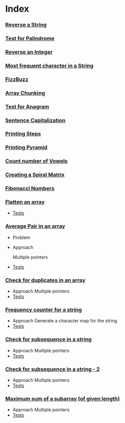 # Index

### [Reverse a String](https://github.com/dsinecos/Algorithms-DataStructures/blob/master/exercises/reversestring/index.js)

### [Test for Palindrome](https://github.com/dsinecos/Algorithms-DataStructures/blob/master/exercises/palindrome/index.js)

### [Reverse an Integer](https://github.com/dsinecos/Algorithms-DataStructures/blob/master/exercises/reverseint/index.js)

### [Most frequent character in a String](https://github.com/dsinecos/Algorithms-DataStructures/blob/master/exercises/maxchar/index.js)

### [FizzBuzz](https://github.com/dsinecos/Algorithms-DataStructures/blob/master/exercises/fizzbuzz/index.js)

### [Array Chunking](https://github.com/dsinecos/Algorithms-DataStructures/blob/master/exercises/chunk/index.js)

### [Test for Anagram](https://github.com/dsinecos/Algorithms-DataStructures/blob/master/exercises/anagrams/index.js)

### [Sentence Capitalization](https://github.com/dsinecos/Algorithms-DataStructures/blob/master/exercises/capitalize/index.js)

### [Printing Steps](https://github.com/dsinecos/Algorithms-DataStructures/blob/master/exercises/steps/index.js)

### [Printing Pyramid](https://github.com/dsinecos/Algorithms-DataStructures/blob/master/exercises/pyramid/index.js)

### [Count number of Vowels](https://github.com/dsinecos/Algorithms-DataStructures/blob/master/exercises/vowels/index.js)

### [Creating a Spiral Matrix](https://github.com/dsinecos/Algorithms-DataStructures/blob/master/exercises/matrix/index.js)

### [Fibonacci Numbers](https://github.com/dsinecos/Algorithms-DataStructures/blob/master/exercises/fib/index.js)

### [Flatten an array](https://github.com/dsinecos/algorithmsUdemy/blob/master/flattenArray.js)
* [Tests](https://github.com/dsinecos/algorithmsUdemy/blob/master/test/testFlattenArray.js)

### [Average Pair in an array](https://github.com/dsinecos/algorithm-practice/blob/master/averagePair.js)
* Problem

  
* Approach
  
  Multiple pointers
 
* [Tests](https://github.com/dsinecos/algorithm-practice/blob/master/tests/test-averagePair.js)


### [Check for duplicates in an array](https://github.com/dsinecos/algorithm-practice/blob/master/checkDuplicates.js)
* Approach
  Multiple pointers
* [Tests](https://github.com/dsinecos/algorithm-practice/blob/master/tests/test-checkDuplicates.js)

### [Frequency counter for a string](https://github.com/dsinecos/algorithm-practice/blob/master/frequencyCounter.js)
* Approach
  Generate a character map for the string
* [Tests](https://github.com/dsinecos/algorithm-practice/blob/master/tests/test-frequencyCounter.js)

### [Check for subsequence in a string](https://github.com/dsinecos/algorithm-practice/blob/master/isSubsequence.js)
* Approach
  Multiple pointers
* [Tests](https://github.com/dsinecos/algorithm-practice/blob/master/tests/test-isSubsequence.js)

### [Check for subsequence in a string - 2](https://github.com/dsinecos/algorithm-practice/blob/68369f577691ef9129ef9df4ab854a28e6037388/isSubsequence.js)
* Approach
  Multiple pointers
* [Tests](https://github.com/dsinecos/algorithm-practice/blob/68369f577691ef9129ef9df4ab854a28e6037388/tests/test-isSubsequence.js)

### [Maximum sum of a subarray (of given length)](https://github.com/dsinecos/algorithm-practice/blob/master/maxSubArraySum.js)
* Approach
  Multiple pointers
* [Tests](https://github.com/dsinecos/algorithm-practice/blob/master/tests/test-maxSubArraySum.js)